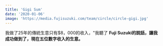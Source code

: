 ```yaml
---
title: 'Gigi Sum'
date: '2020-01-06'
image: 'https://media.fujisuzuki.com/team/circle/circle-gigi.jpg'
---
```

我做了25年的傳統生意只有$8，000的收入，"我聽了 **Fuji Suzuki的說話，讓我成功做到了，現在五位數字收入的生意。**